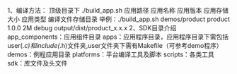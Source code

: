 1、编译方法：
顶级目录下  ./build_app.sh 应用路径 应用名称 应用版本 应用存储大小 应用类型 编译文件存储目录
举例：./build_app.sh demos/product product 1.0.0  2M debug output/dist/product_x.x.x
2、SDK目录介绍
app_components：应用组件目录 
apps：应用程序目录，应用程序目录下需包括user(*.c)和include(*.h)文件夹,user文件夹下需有Makefile（可参考demo程序）
demos：例程应用目录
platforms：平台编译工具及脚本
scripts：各类工具
sdk：库文件及头文件